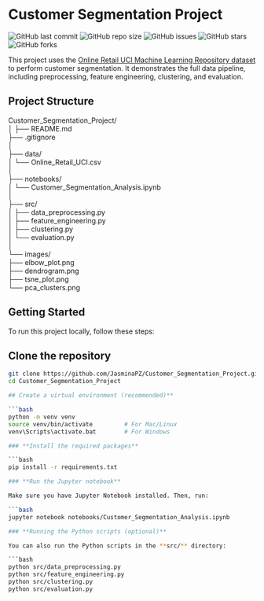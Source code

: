 # Customer Segmentation Project

![GitHub last commit](https://img.shields.io/github/last-commit/JasminaPZ/Customer_Segmentation_Project)
![GitHub repo size](https://img.shields.io/github/repo-size/JasminaPZ/Customer_Segmentation_Project)
![GitHub issues](https://img.shields.io/github/issues/JasminaPZ/Customer_Segmentation_Project)
![GitHub stars](https://img.shields.io/github/stars/JasminaPZ/Customer_Segmentation_Project?style=social)
![GitHub forks](https://img.shields.io/github/forks/JasminaPZ/Customer_Segmentation_Project?style=social)

This project uses the [Online Retail UCI Machine Learning Repository dataset](https://archive.ics.uci.edu/ml/datasets/online+retail) to perform customer segmentation. It demonstrates the full data pipeline, including preprocessing, feature engineering, clustering, and evaluation.

## Project Structure   

Customer_Segmentation_Project/    
│
├── README.md    
├── .gitignore    
│          
├── data/      
│ └── Online_Retail_UCI.csv      
│        
├── notebooks/        
│ └── Customer_Segmentation_Analysis.ipynb      
│        
├── src/        
│ ├── data_preprocessing.py      
│ ├── feature_engineering.py      
│ ├── clustering.py      
│ └── evaluation.py      
│        
└── images/      
├── elbow_plot.png      
├── dendrogram.png      
├── tsne_plot.png      
└── pca_clusters.png        

## Getting Started

To run this project locally, follow these steps:

## Clone the repository

```bash
git clone https://github.com/JasminaPZ/Customer_Segmentation_Project.git
cd Customer_Segmentation_Project  

## Create a virtual environment (recommended)**

```bash
python -m venv venv
source venv/bin/activate         # For Mac/Linux
venv\Scripts\activate.bat        # For Windows

### **Install the required packages**

```bash
pip install -r requirements.txt

### **Run the Jupyter notebook**

Make sure you have Jupyter Notebook installed. Then, run:

```bash
jupyter notebook notebooks/Customer_Segmentation_Analysis.ipynb

### **Running the Python scripts (optional)**

You can also run the Python scripts in the **src/** directory:

```bash
python src/data_preprocessing.py
python src/feature_engineering.py
python src/clustering.py
python src/evaluation.py
